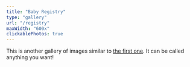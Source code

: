 ```yaml
---
title: "Baby Registry"
type: "gallery"
url: "/registry"
maxWidth: "600x"
clickablePhotos: true
---
```


This is another gallery of images similar to [the first one](/gallery). It can be called anything you want!
